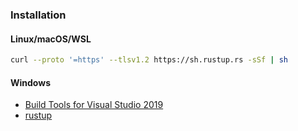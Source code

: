 ### Installation

#### Linux/macOS/WSL

```bash
curl --proto '=https' --tlsv1.2 https://sh.rustup.rs -sSf | sh
```

#### Windows

- [Build Tools for Visual Studio 2019](https://visualstudio.microsoft.com/visual-cpp-build-tools/)
- [rustup](https://www.rust-lang.org/tools/install)
